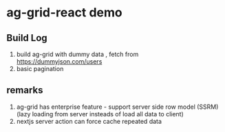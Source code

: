 # ag-grid-react demo

## Build Log
1. build ag-grid with dummy data , fetch from https://dummyjson.com/users
2. basic pagination

## remarks
1. ag-grid has enterprise feature - support server side row model (SSRM) (lazy loading from server insteads of load all data to client)
2. nextjs server action can force cache repeated data